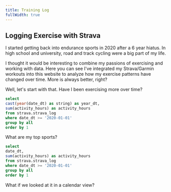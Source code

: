 ```yaml
---
title: Training Log
fullWidth: true
---
```



## Logging Exercise with Strava

I started getting back into endurance sports in 2020 after a 6 year hiatus. In high school and university, road and track cycling were a big part of my life. 

I thought it would be interesting to combine my passions of exercising and working with data. Here you can see I've integrated my Strava/Garmin workouts into this website to analyze how my exercise patterns have changed over time. More is always better, right?

Well, let's start with that. Have I been exercising more over time?


```sql activities_by_year
select 
cast(year(date_dt) as string) as year_dt,
sum(activity_hours) as activity_hours
from strava.strava_log
where date_dt >= '2020-01-01'
group by all
order by 1
```





<BarChart 
    data={activities_by_year} sort="year_dt"
    x=year_dt
    y=activity_hours
/>


What are my top sports?







```sql activities_calendar_view
select 
date_dt,
sum(activity_hours) as activity_hours
from strava.strava_log
where date_dt >= '2020-01-01'
group by all
order by 1
```





What if we looked at it in a calendar view?

<CalendarHeatmap 
    data={activities_calendar_view}
    date=date_dt
    value=activity_hours
/>